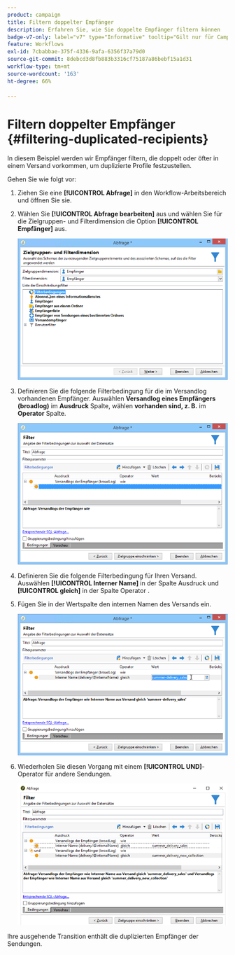 ```yaml
---
product: campaign
title: Filtern doppelter Empfänger
description: Erfahren Sie, wie Sie doppelte Empfänger filtern können
badge-v7-only: label="v7" type="Informative" tooltip="Gilt nur für Campaign Classic v7"
feature: Workflows
exl-id: 7cbabbae-375f-4336-9afa-6356f37a79d0
source-git-commit: 8debcd3d8fb883b3316cf75187a86bebf15a1d31
workflow-type: tm+mt
source-wordcount: '163'
ht-degree: 66%

---
```


# Filtern doppelter Empfänger {#filtering-duplicated-recipients}



In diesem Beispiel werden wir Empfänger filtern, die doppelt oder öfter in einem Versand vorkommen, um duplizierte Profile festzustellen.

Gehen Sie wie folgt vor:

1. Ziehen Sie eine **[!UICONTROL Abfrage]** in den Workflow-Arbeitsbereich und öffnen Sie sie.
1. Wählen Sie **[!UICONTROL Abfrage bearbeiten]** aus und wählen Sie für die Zielgruppen- und Filterdimension die Option **[!UICONTROL Empfänger]** aus.

   ![](assets/query_recipients_1.png)

1. Definieren Sie die folgende Filterbedingung für die im Versandlog vorhandenen Empfänger. Auswählen **Versandlog eines Empfängers (broadlog)** im **Ausdruck** Spalte, wählen **vorhanden sind, z. B.** im **Operator** Spalte.

   ![](assets/query_recipients_2.png)

1. Definieren Sie die folgende Filterbedingung für Ihren Versand. Auswählen **[!UICONTROL Interner Name]** in der Spalte Ausdruck und **[!UICONTROL gleich]** in der Spalte Operator .
1. Fügen Sie in der Wertspalte den internen Namen des Versands ein.

   ![](assets/query_recipients_3.png)

1. Wiederholen Sie diesen Vorgang mit einem **[!UICONTROL UND]**-Operator für andere Sendungen.

   ![](assets/query_recipients_4.png)

Ihre ausgehende Transition enthält die duplizierten Empfänger der Sendungen.
